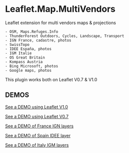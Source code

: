 # Leaflet.Map.MultiVendors
Leaflet extension for multi vendors maps & projections
```
- OSM, Maps.Refuges.Info
- ThunderForest Outdoors, Cycles, Landscape, Transport
- IGN France, cadastre, photos
- SwissTopo
- IDEE España, photos
- IGM Italie
- OS Great Britain
- Kompass Austria
- Bing Microsoft, photos
- Google maps, photos
```

This plugin works both on Leaflet V0.7 & V1.0

DEMOS
-----
[See a DEMO using Leaflet V1.0](https://dominique92.github.io/MyLeaflet/src/Leaflet.Map.MultiVendors/)

[See a DEMO using Leaflet V0.7](https://dominique92.github.io/MyLeaflet/src/Leaflet.Map.MultiVendors/examples/v0.7.html)

[See a DEMO of France IGN layers](https://dominique92.github.io/MyLeaflet/src/Leaflet.Map.MultiVendors/examples/France-IGN.html)

[See a DEMO of Spain IDEE layer](https://dominique92.github.io/MyLeaflet/src/Leaflet.Map.MultiVendors/examples/Spain-IDEE.html)

[See a DEMO of Italy IGM layers](https://dominique92.github.io/MyLeaflet/src/Leaflet.Map.MultiVendors/examples/Italy-IGM.html)

